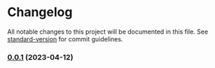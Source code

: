 # Changelog

All notable changes to this project will be documented in this file. See [standard-version](https://github.com/conventional-changelog/standard-version) for commit guidelines.

### [0.0.1](https://github.com/n0TToday/CSNote/compare/v0.0.2...v0.0.1) (2023-04-12)
